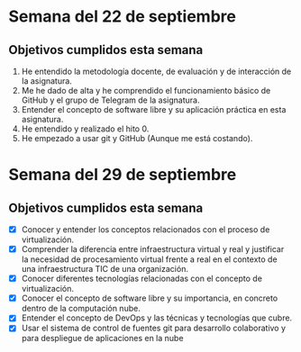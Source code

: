 # Semana del 22 de septiembre

## Objetivos cumplidos esta semana

1. He entendido la metodología docente, de evaluación y de interacción de la asignatura.
2. Me he dado de alta y he comprendido el funcionamiento básico de GitHub y el grupo de Telegram de la asignatura.
2. Entender el concepto de software libre y su aplicación práctica en esta asignatura.
4. He entendido y realizado el hito 0.
6. He empezado a usar git y GitHub (Aunque me está costando).

# Semana del 29 de septiembre

## Objetivos cumplidos esta semana

- [X] Conocer y entender los conceptos relacionados con el proceso de virtualización.
- [X] Comprender la diferencia entre infraestructura virtual y real y justificar la necesidad de procesamiento virtual frente a real en el contexto de una infraestructura TIC de una organización.
- [X] Conocer diferentes tecnologías relacionadas con el concepto de virtualización.
- [X] Conocer el concepto de software libre y su importancia, en concreto dentro de la computación nube.
- [X] Entender el concepto de DevOps y las técnicas y tecnologías que cubre.
- [X] Usar el sistema de control de fuentes git para desarrollo colaborativo y para despliegue de aplicaciones en la nube
